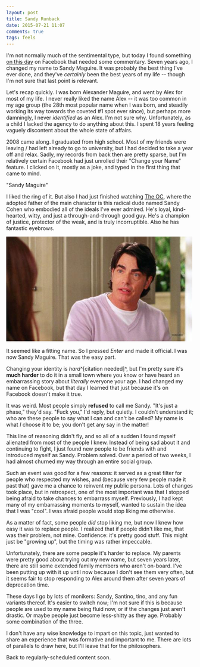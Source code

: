 ```yaml
---
layout: post
title: Sandy Runback
date: 2015-07-21 11:07
comments: true
tags: feels
---
```


I'm not normally much of the sentimental type, but today I found something [on
this day][otd] on Facebook that needed some commentary. Seven years ago, I
changed my name to Sandy Maguire. It was probably the best thing I've ever done,
and they've *certainly* been the best years of my life -- though I'm not sure
that last point is relevant.

[otd]: https://www.facebook.com/onthisday/

<!--more-->

Let's recap quickly. I was born Alexander Maguire, and went by Alex for most of
my life. I never really liked the name Alex -- it was too common in my age group
(the 28th most popular name when I was born, and steadily working its way
towards the coveted #1 spot ever since), but perhaps more damningly, I never
*identified* as an Alex. I'm not sure why. Unfortunately, as a child I lacked
the agency to do anything about this. I spent 18 years feeling vaguely
discontent about the whole state of affairs.

2008 came along. I graduated from high school. Most of my friends were leaving /
had left already to go to university, but I had decided to take a year off and
relax. Sadly, my records from back then are pretty sparse, but I'm relatively
certain Facebook had just unrolled their "Change your Name" feature. I clicked
on it, mostly as a joke, and typed in the first thing that came to mind.

"Sandy Maguire"

I liked the ring of it. But also I had just finished watching [The OC][oc],
where the adopted father of the main character is this radical dude named Sandy
Cohen who embodied all of the ideals I've ever admired. He's loyal,
kind-hearted, witty, and just a through-and-through good guy. He's a champion of
justice, protector of the weak, and is truly incorruptible. Also he has
fantastic eyebrows.

[oc]: https://en.wikipedia.org/wiki/The_O.C.

!["You chose to name yourself after *me*?"](/images/sandy-runback/sandycohen.jpg)

It seemed like a fitting name. So I pressed *Enter* and made it official. I was
now Sandy Maguire. That was the easy part.

Changing your identity is *hard*^&#91;citation needed&#93;^, but I'm pretty sure
it's **much harder** to do it in a small town where you know or have heard an
embarrassing story about *literally* everyone your age. I had changed my name on
Facebook, but that day I learned that just because it's on Facebook doesn't make
it true.

It was weird. Most people simply **refused** to call me Sandy. "It's just a
phase," they'd say. "Fuck you," I'd reply, but quietly. I couldn't understand
it; who are these people to say what I can and can't be called? My name is what
*I* choose it to be; you don't get any say in the matter!

This line of reasoning didn't fly, and so all of a sudden I found myself
alienated from most of the people I knew. Instead of being sad about it and
continuing to fight, I just found new people to be friends with and introduced
myself as Sandy. Problem solved. Over a period of two weeks, I had almost
churned my way through an entire social group.

Such an event was good for a few reasons: it served as a great filter for people
who respected my wishes, and (because very few people made it past that) gave me
a chance to reinvent my public persona. Lots of changes took place, but in
retrospect, one of the most important was that I stopped being afraid to take
chances to embarrass myself. Previously, I had kept many of my embarrassing
moments to myself, wanted to sustain the idea that I was "cool". I was afraid
people would stop liking me otherwise.

As a matter of fact, some people *did* stop liking me, but now I knew how easy
it was to replace people. I realized that if people didn't like me, that was
their problem, not mine. Confidence: it's pretty good stuff. This might just be
"growing up", but the timing was rather impeccable.

Unfortunately, there are some people it's harder to replace. My parents were
pretty good about trying out my new name, but seven years later, there are still
some extended family members who aren't on-board. I've been putting up with it
up until now because I don't see them very often, but it seems fair to stop
responding to Alex around them after seven years of deprecation time.

These days I go by lots of monikers: Sandy, Santino, tino, and any fun variants
thereof. It's easier to switch now; I'm not sure if this is because people are
used to my name being fluid now, or if the changes just aren't drastic. Or maybe
people just become less-shitty as they age. Probably some combination of the
three.

I don't have any wise knowledge to impart on this topic, just wanted to share an
experience that was formative and important to me. There are lots of parallels
to draw here, but I'll leave that for the philosophers.

Back to regularly-scheduled content soon.

